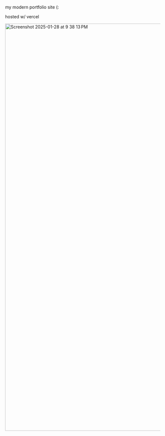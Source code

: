 my modern portfolio site (: 

hosted w/ vercel

<img width="1321" alt="Screenshot 2025-01-28 at 9 38 13 PM" src="https://github.com/user-attachments/assets/3c456316-0897-4634-bb3a-173342e4aeea" />


